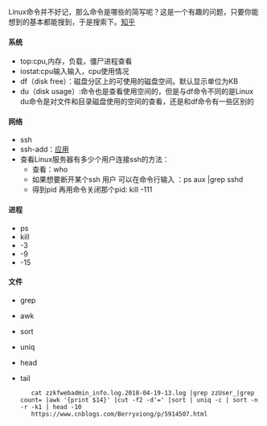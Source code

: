   Linux命令并不好记，那么命令是哪些的简写呢？这是一个有趣的问题，只要你能想到的基本都能搜到，于是搜索下。[知乎](https://www.zhihu.com/question/49073893?sort=created)
  
#### 系统
* top:cpu,内存，负载，僵尸进程查看
* iostat:cpu输入输入，cpu使用情况
* df（disk free）：磁盘分区上的可使用的磁盘空间。默认显示单位为KB
* du（disk usage）:命令也是查看使用空间的，但是与df命令不同的是Linux du命令是对文件和目录磁盘使用的空间的查看，还是和df命令有一些区别的

#### 网络
* ssh
* ssh-add：[应用](https://www.cnblogs.com/edward2013/p/5396254.html)
* 查看Linux服务器有多少个用户连接ssh的方法：
  * 查看：who
  * 如果想要断开某个ssh 用户 可以在命令行输入 ：ps aux |grep sshd 
  * 得到pid 再用命令关闭那个pid: kill -111

#### 进程
* ps 
* kill 
 * -3
 * -9
 * -15 

#### 文件
* grep 
* awk
* sort
* uniq
* head
* tail

         cat zzkfwebadmin_info.log.2018-04-19-13.log |grep zzUser_|grep count= |awk '{print $14}' |cut -f2 -d'=' |sort | uniq -c | sort -n -r -k1 | head -10
         https://www.cnblogs.com/Berryxiong/p/5914507.html